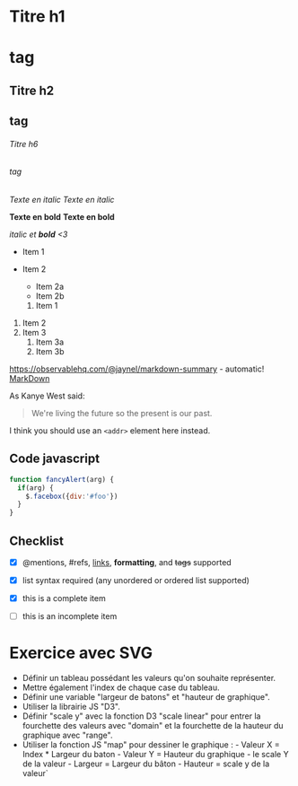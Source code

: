 # Titre h1 <h1> tag
## Titre h2 <h2> tag
###### Titre h6 <h6> tag


*Texte en italic*
_Texte en italic_

**Texte en bold**
__Texte en bold__

_italic et **bold** <3_


* Item 1
* Item 2
  * Item 2a
  * Item 2b
  
  
  1. Item 1
1. Item 2
1. Item 3
   1. Item 3a
   1. Item 3b
   

https://observablehq.com/@jaynel/markdown-summary - automatic!
[MarkDown](https://observablehq.com/@jaynel/markdown-summary)


As Kanye West said:

> We're living the future so
> the present is our past.



I think you should use an
`<addr>` element here instead.


## Code javascript
```javascript
function fancyAlert(arg) {
  if(arg) {
    $.facebox({div:'#foo'})
  }
}
```

## Checklist
- [x] @mentions, #refs, [links](), **formatting**, and <del>tags</del> supported
- [x] list syntax required (any unordered or ordered list supported)
- [x] this is a complete item
- [ ] this is an incomplete item



# Exercice avec SVG
* Définir un tableau possédant les valeurs qu'on souhaite représenter.
* Mettre également l'index de chaque case du tableau.
* Définir une variable "largeur de batons" et "hauteur de graphique".
* Utiliser la librairie JS "D3".
* Définir "scale y" avec la fonction D3 "scale linear" pour entrer la fourchette des valeurs avec "domain" et la fourchette de la hauteur du graphique avec "range".
* Utiliser la fonction JS "map" pour dessiner le graphique : - Valeur X = Index * Largeur du baton - Valeur Y = Hauteur du graphique - le scale Y de la valeur - Largeur = Largeur du bâton - Hauteur = scale y de la valeur`


